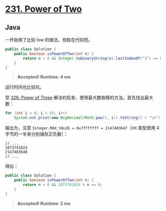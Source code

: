 # [231. Power of Two](https://leetcode.com/problems/power-of-two/)

## Java

一开始用了比较 low 的做法，但胜在代码短。

```java
public class Solution {
    public boolean isPowerOfTwo(int n) {
        return n > 0 && Integer.toBinaryString(n).lastIndexOf("1") == 0;
    }
}
```

> **Accepted! Runtime: 4 ms**

运行时间也比较坑。

受 [326. Power of Three](https://leetcode.com/problems/power-of-three/) 解法的启发，使用最大数取模的方法。首先找出最大数：

```java
for (int i = 0; i < 50; i++)
    System.out.print(new BigDecimal(Math.pow(2, i)).toString() + "\n");
```

输出为，注意 `Integer.MAX_VALUE = 0x7fffffff = 2147483647`（int 类型使用 4 字节的一半来分别储存正负数）：
```
// ...
1073741824
2147483648
// ...
```

得出：
```java
public class Solution {
    public boolean isPowerOfTwo(int n) {
        return n > 0 && 1073741824 % n == 0;
    }
}
```

> **Accepted! Runtime: 2 ms**